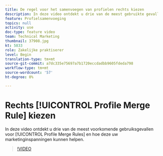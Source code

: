 ```yaml
---
title: De regel voor het samenvoegen van profielen rechts kiezen
description: In deze video ontdekt u drie van de meest gebruikte gevallen voor regels voor het samenvoegen van profielen en hoe u met deze voorbeelden uw marketingactiviteiten kunt verbeteren.
feature: Profielsamenvoeging
topics: null
activity: use
doc-type: feature video
team: Technical Marketing
thumbnail: 37908.jpg
kt: 5833
role: Zakelijke praktiserer
level: Begin
translation-type: tm+mt
source-git-commit: a7dc335e75697a7b1720eccdadbb9605fdeda798
workflow-type: tm+mt
source-wordcount: '57'
ht-degree: 0%

---
```



# Rechts [!UICONTROL Profile Merge Rule] kiezen

In deze video ontdekt u drie van de meest voorkomende gebruiksgevallen voor [!UICONTROL Profile Merge Rules] en hoe deze uw marketinginspanningen kunnen helpen.

>[!VIDEO](https://video.tv.adobe.com/v/37908/?quality=12&learn=on)

